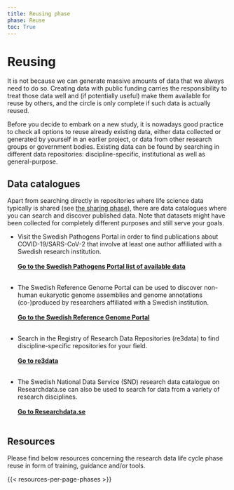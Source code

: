 ```yaml
---
title: Reusing phase
phase: Reuse
toc: True
---
```


# Reusing
It is not because we can generate massive amounts of data that we always need to do so. Creating data with public funding carries the responsibility to treat those data well and (if potentially useful) make them available for reuse by others, and the circle is only complete if such data is actually reused.

Before you decide to embark on a new study, it is nowadays good practice to check all options to reuse already existing data, either data collected or generated by yourself in an earlier project, or data from other research groups or government bodies. Existing data can be found by searching in different data repositories: discipline-specific, institutional as well as general-purpose. 

## Data catalogues
Apart from searching directly in repositories where life science data typically is shared (see [the sharing phase](/data-life-cycle/share/#recommended-discipline-specific-repositories)), there are data catalogues where you can search and discover published data. Note that datasets might have been collected for completely different purposes and still serve your goals.

* Visit the Swedish Pathogens Portal in order to find publications about COVID-19/SARS-CoV-2 that involve at least one author affiliated with a Swedish research institution.<br/><br/><a class="link-teal" href="https://pathogens.se/datasets/all/" target="_blank"><b>Go to the Swedish Pathogens Portal list of available data <i class="bi bi-box-arrow-up-right"></i></b></a><br/><br/>

* The Swedish Reference Genome Portal can be used to discover non-human eukaryotic genome assemblies and genome annotations (co-)produced by researchers affiliated with a Swedish institution.<br/><br/><a class="link-teal" href="https://genomes.scilifelab.se" target="_blank"><b>Go to the Swedish Reference Genome Portal <i class="bi bi-box-arrow-up-right"></i></b></a><br/><br/> 

* Search in the Registry of Research Data Repositories (re3data) to find discipline-specific repositories for your field.<br/><br/><a class="link-teal" href="https://www.re3data.org" target="_blank"><b>Go to re3data <i class="bi bi-box-arrow-up-right"></i></b></a><br/><br/> 

* The Swedish National Data Service (SND) research data catalogue on Researchdata.se can also be used to search for data from a variety of research disciplines.<br/><br/><a class="link-teal" href="https://researchdata.se/en/catalogue" target="_blank"><b>Go to Researchdata.se <i class="bi bi-box-arrow-up-right"></i></b></a><br/><br/> 

## Resources
Please find below resources concerning the research data life cycle phase reuse in form of training, guidance and/or tools.

{{< resources-per-page-phases >}}
